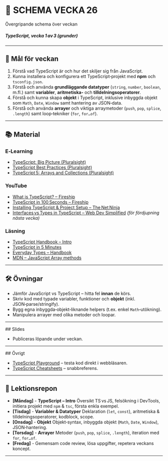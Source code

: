 # 📅 SCHEMA VECKA 26  

Övergripande schema över veckan  

##### TypeScript, vecka 1 av 3 (grunder)

---

## 🎯 Mål för veckan  
1. Förstå vad TypeScript är och hur det skiljer sig från JavaScript.  
2. Kunna installera och konfigurera ett TypeScript‑projekt med **npm** och `tsconfig.json`.  
3. Förstå och använda **grundläggande datatyper** (`string`, `number`, `boolean`, m.fl.) samt **variabler**, **aritmetiska‑** och **tilldelningsoperatorer**.  
4. Förstå och kunna skapa **objekt** i TypeScript, inklusive inbyggda objekt som `Math`, `Date`, `Window` samt hantering av JSON‑data. 
5. Förstå och använda **arrayer** och viktiga arraymetoder (`push`, `pop`, `splice`, `.length`) samt loop‑tekniker (`for`, `for…of`).  

---

## 📚 Material  

### E‑Learning  
* [TypeScript: Big Picture (Pluralsight)](https://app.pluralsight.com/library/courses/typescript-big-picture/table-of-contents)  
* [TypeScript Best Practices (Pluralsight)](https://app.pluralsight.com/library/courses/typescript-best-practices/table-of-contents)  
* [TypeScript 5: Arrays and Collections (Pluralsight)](https://app.pluralsight.com/library/courses/typescript-5-arrays-collections/table-of-contents)  

### YouTube  
* [What is TypeScript? – Fireship](https://www.youtube.com/watch?v=BwuLxPH8IDs)  
* [TypeScript in 100 Seconds – Fireship](https://www.youtube.com/watch?v=BCg4U1FzODs)  
* [Installing TypeScript & Project Setup – The Net Ninja](https://www.youtube.com/watch?v=ahCwqrYpIuM)  
* [Interfaces vs Types in TypeScript – Web Dev Simplified](https://www.youtube.com/watch?v=IqfZzjJR5xI) _(för fördjupning nästa vecka)_  

### Läsning  
* [TypeScript Handbook – Intro](https://www.typescriptlang.org/docs/handbook/intro.html)  
* [TypeScript in 5 Minutes](https://www.typescriptlang.org/docs/handbook/typescript-in-5-minutes.html)  
* [Everyday Types – Handbook](https://www.typescriptlang.org/docs/handbook/2/everyday-types.html)  
* [MDN – JavaScript Array methods](https://developer.mozilla.org/en-US/docs/Web/JavaScript/Reference/Global_Objects/Array)  

---

## 🛠️ Övningar  
* Jämför JavaScript vs TypeScript – hitta fel **innan** de körs.  
* Skriv kod med typade variabler, funktioner och **objekt** (inkl. JSON‑parse/stringify).  
* Bygg egna inbyggda‑objekt‑liknande helpers (t.ex. enkel `Math`‑utökning).  
* Manipulera arrayer med olika metoder och loopar.  

---

## Slides  
* Publiceras löpande under veckan.

---

## Övrigt  
* [TypeScript Playground](https://www.typescriptlang.org/play) – testa kod direkt i webbläsaren.  
* [TypeScript Cheatsheets](https://github.com/typescript-cheatsheets) – snabbreferens.  

---

## 📑 Lektionsrepon  

* **[Måndag]** - **TypeScript – Intro** Översikt TS vs JS, felsökning i DevTools, initiera projekt med `npm` & `tsc`, första enkla exempel.
* **[Tisdag]** - **Variabler & Datatyper** Deklaration (`let`, `const`), aritmetiska & tilldelningsoperatorer, kodblock, scope. 
* **[Onsdag]** - **Objekt** Objekt‑syntax, inbyggda objekt (`Math`, `Date`, `Window`), JSON‑hantering. 
* **[Torsdag]** - **Arrayer** Metoder (`push`, `pop`, `splice`, `.length`), iteration med `for`, `for…of`. 
* **[Fredag]** - Gemensam code review, lösa uppgifter, repetera veckans koncept. 

---
